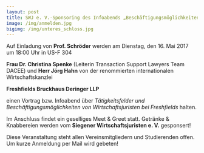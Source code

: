 ```yaml
---
layout: post
title: SWJ e. V.-Sponsoring des Infoabends „Beschäftigungsmöglichkeiten von Wirtschaftsjuristen bei Freshfields“
image: /img/anmelden.jpg
bigimg: /img/unteres_schloss.jpg
---
```



Auf Einladung von **Prof. Schröder** werden am
Dienstag, den 16. Mai 2017 um 18:00 Uhr in US-F 304

**Frau Dr. Christina Spenke** (Leiterin Transaction Support Lawyers Team DACEE) und **Herr Jörg Hahn**
von der renommierten internationalen Wirtschaftskanzlei

**Freshfields Bruckhaus Deringer LLP**

einen Vortrag bzw. Infoabend über
*Tätigkeitsfelder und Beschäftigungsmöglichkeiten von Wirtschaftsjuristen bei Freshfields*
halten.
 
Im Anschluss findet ein geselliges Meet & Greet statt.
Getränke & Knabbereien werden vom **Siegener Wirtschaftsjuristen e. V.** gesponsert!

Diese Veranstaltung steht allen Vereinsmitgliedern und Studierenden offen. Um kurze Anmeldung per Mail wird gebeten!
